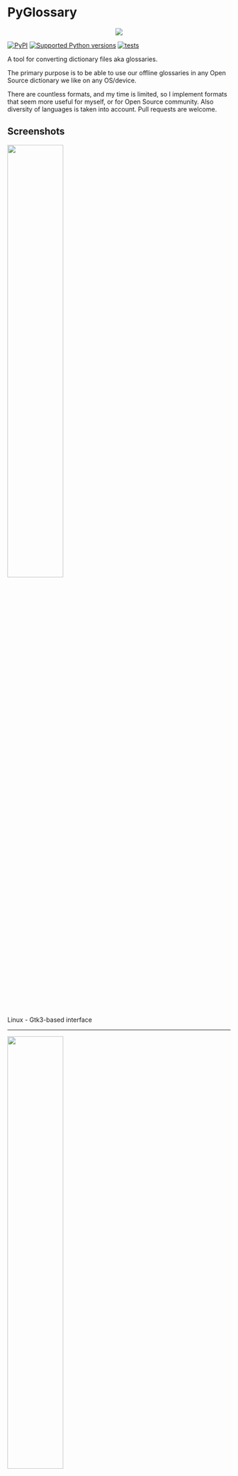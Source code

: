 # PyGlossary

<p align="center">
	<img src="res/pyglossary-256x256.png"></img>
</p>

[![PyPI](https://img.shields.io/pypi/v/pyglossary.svg)](https://pypi.org/project/pyglossary/)
[![Supported Python versions](https://img.shields.io/pypi/pyversions/pyglossary)](https://pypi.org/project/pyglossary/)
[![tests](https://github.com/ilius/pyglossary/actions/workflows/test.yml/badge.svg?branch=master)](https://github.com/ilius/pyglossary/actions/workflows/test.yml?query=branch%3Amaster)

A tool for converting dictionary files aka glossaries.

The primary purpose is to be able to use our offline glossaries in any Open
Source dictionary we like on any OS/device.

There are countless formats, and my time is limited, so I implement formats that
seem more useful for myself, or for Open Source community. Also diversity of
languages is taken into account. Pull requests are welcome.

## Screenshots

<img src="https://raw.githubusercontent.com/wiki/ilius/pyglossary/screenshots/44-gtk-txt-stardict-aryanpur-dark.png" width="50%" height="50%"/>

Linux - Gtk3-based interface

______________________________________________________________________

<img src="https://raw.githubusercontent.com/wiki/ilius/pyglossary/screenshots/40b-tk-bgl-epub-es-en-2.png" width="50%" height="50%"/>

Windows - Tkinter-based interface

______________________________________________________________________

<img src="https://raw.githubusercontent.com/wiki/ilius/pyglossary/screenshots/32-cmd-freedict-mids-de-ru.png" width="50%" height="50%"/>

Linux - command-line interface

______________________________________________________________________

<img src="https://raw.githubusercontent.com/wiki/ilius/pyglossary/screenshots/40-cmdi-termux-zim-slob-en-med.jpg" width="50%" height="50%"/>

Android Termux - interactive command-line interface

______________________________________________________________________

<img src="https://raw.githubusercontent.com/wiki/ilius/pyglossary/screenshots/50-web-wiktextract-ifo-ar.png" width="50%" height="50%"/>

Web interface

## Supported formats

| Format                                                  |     |    Extension    | Read | Write |
| ------------------------------------------------------- | :-: | :-------------: | :--: | :---: |
| [Aard 2 (slob)](./doc/p/aard2_slob.md)                  | 🔢  |      .slob      | ✅ | ✅ |
| [AppleDict Binary](./doc/p/appledict_bin.md)            | 📁  |   .dictionary   | ✅ | ❌ |
| [AppleDict Source](./doc/p/appledict.md)                | 📁  |                 |    | ✅ |
| [Babylon BGL](./doc/p/babylon_bgl.md)                   | 🔢  |      .bgl       | ✅ | ❌ |
| [CSV](./doc/p/csv.md)                                   | 📝  |      .csv       | ✅ | ✅ |
| [DICT.org / Dictd server](./doc/p/dict_org.md)          | 📁  |    (📝.index)   | ✅ | ✅ |
| [DICT.org / dictfmt source](./doc/p/dict_org_source.md) | 📝  |     (.dtxt)     |    | ✅ |
| [dictunformat output file](./doc/p/dictunformat.md)     | 📝  | (.dictunformat) | ✅ |    |
| [DictionaryForMIDs](./doc/p/dicformids.md)              | 📁  |    (📁.mids)    | ✅ | ✅ |
| [DIKT JSON](./doc/p/dikt_json.md)                       | 📝  |     (.json)     |    | ✅ |
| [EPUB-2 E-Book](./doc/p/epub2.md)                       | 📦  |      .epub      | ❌ | ✅ |
| [FreeDict](./doc/p/freedict.md)                         | 📝  |      .tei       | ✅ | ❌ |
| [Gettext Source](./doc/p/gettext_po.md)                 | 📝  |       .po       | ✅ | ✅ |
| [HTML Directory (by file size)](./doc/p/html_dir.md)    | 📁  |                 | ❌ | ✅ |
| [JSON](./doc/p/json.md)                                 | 📝  |      .json      |    | ✅ |
| [Kobo E-Reader Dictionary](./doc/p/kobo.md)             | 📦  |    .kobo.zip    | ❌ | ✅ |
| [Kobo E-Reader Dictfile](./doc/p/kobo_dictfile.md)      | 📝  |       .df       | ✅ | ✅ |
| [Lingoes Source](./doc/p/lingoes_ldf.md)                | 📝  |      .ldf       | ✅ | ✅ |
| [Mobipocket E-Book](./doc/p/mobi.md)                    | 🔢  |      .mobi      | ❌ | ✅ |
| [Octopus MDict](./doc/p/octopus_mdict.md)               | 🔢  |      .mdx       | ✅ | ❌ |
| [QuickDic version 6](./doc/p/quickdic6.md)              | 🔢  |     .quickdic   | ✅ | ✅ |
| [SQL](./doc/p/sql.md)                                   | 📝  |      .sql       | ❌ | ✅ |
| [StarDict](./doc/p/stardict.md)                         | 📁  |     (📝.ifo)    | ✅ | ✅ |
| [StarDict Textual File](./doc/p/stardict_textual.md)    | 📝  |     (.xml)      | ✅ | ✅ |
| [Tabfile](./doc/p/tabfile.md)                           | 📝  |   .txt, .tab    | ✅ | ✅ |
| [Wiktextract](./doc/p/wiktextract.md)                   | 📝  |     .jsonl      | ✅ | ❌ |
| [XDXF](./doc/p/xdxf.md)                                 | 📝  |      .xdxf      | ✅ | ❌ |
| [Zim (Kiwix)](./doc/p/zim.md)                           | 🔢  |      .zim       | ✅ |    |
| [ABBYY Lingvo DSL](./doc/p/dsl.md)                   🇷🇺 | 📝  |      .dsl       | ✅ | ❌ |
| [Almaany.com](./doc/p/almaany.md)              (Arabic) | 🛢️  |      .db        | ✅ | ❌ |
| [cc-kedict](./doc/p/cc_kedict.md)                    🇰🇷 | 📝  |                 | ✅ | ❌ |
| [Dict.cc](./doc/p/dict_cc.md)                        🇩🇪 | 🛢️  |       .db       | ✅ |    |
| [DigitalNK](./doc/p/digitalnk.md)                    🇰🇵 | 🛢️  |       .db       | ✅ |    |
| [EDICT2 (CEDICT)](./doc/p/edict2.md)                 🇨🇳 | 📝  |     (.u8)       | ✅ | ❌ |
| [JMDict](./doc/p/jmdict.md)                          🇯🇵 | 📝  |                 | ✅ | ❌ |
| [JMnedict](./doc/p/jmnedict.md)                      🇯🇵 | 📝  |                 | ✅ | ❌ |
| [WordNet](./doc/p/wordnet.md)                        🇬🇧 | 📁  |                 | ✅ | ❌ |
| [@wordset dictionary](./doc/p/wordset.md)            🇬🇧 | 📁  |                 | ✅ |    |
| [Yomichan / Yomitan](./doc/p/yomichan.md)            🇯🇵 | 📦  |     (.zip)      |    | ✅ |

Legend:

- 📁	Directory
- 📝	Text file
- 📦	Package/archive file
- 🛢️	SQLite file
- 🔢	Binary file
- ✅	Supported
- ❌ 	Will not be supported

**Note**: SQLite-based formats are not detected by extension (`.db`);
So you need to select the format (with UI or `--read-format` flag).
**Also don't confuse SQLite-based formats with [SQLite mode](#sqlite-mode).**

## Requirements

PyGlossary requires **Python 3.10 or higher**, and works in practically all
modern operating systems. While primarily designed for *GNU/Linux*, it works
on *Windows*, *Mac OS X* and other Unix-based operating systems as well.

As shown in screenshots, there are multiple User Interface types (multiple
ways to use the program).

- **Gtk3-based interface**, uses [PyGI (Python Gobject Introspection)](http://pygobject.readthedocs.io/en/latest/getting_started.html)
  You can install it on:

  - Debian/Ubuntu: `apt install python3-gi python3-gi-cairo gir1.2-gtk-3.0`
  - openSUSE: `zypper install python3-gobject gtk3`
  - Fedora: `dnf install pygobject3 python3-gobject gtk3`
  - ArchLinux:
    - `pacman -S python-gobject gtk3`
    - https://aur.archlinux.org/packages/pyglossary/
  - Mac OS X: `brew install pygobject3 gtk+3`
  - Nix / NixOS: `nix-shell -p pkgs.gobject-introspection python38Packages.pygobject3 python38Packages.pycairo`

- **Tkinter-based interface**, meant to be used in the lack of Gtk. Specially on
  Windows where Tkinter library is installed with Python itself.
  You can [install Tkinter](./doc/tkinter.md) on Linux or Mac.

- **Command-line interface**, works in all operating systems without
  any specific requirements, just type `./main.py --help` or `pyglossary --help`

  - **Interactive command-line interface**
    - Requires: `pip install prompt_toolkit`
    - Perfect for mobile devices (like Termux on Android) where no GUI is available
    - Automatically selected if output file argument is not passed **and** one of these:
      - On Linux and `$DISPLAY` environment variable is empty or not set
        - For example when you are using a remote Linux machine over SSH
      - On Mac and no `tkinter` module is found
    - Manually select with `--cmd` or `--ui=cmd`
      - Minimally: `./main.py --cmd`
      - You can still pass input file, or any flag/option
    - If both input and output files are passed, non-interactive cmd ui will be default
    - If you are writing a script, you can pass `--no-interactive` to force disable interactive ui
      - Then you have to pass both input and output file arguments
    - Don't forget to use *Up/Down* or *Tab* keys in prompts!
      - Up/Down key shows you recent values you have used
      - Tab key shows available values/options
    - You can press Control+C (on Linux/Windows) at any prompt to exit

## UI (User Interface) selection

When you run PyGlossary without any command-line arguments or options/flags, PyGlossary will try to run the first available interface in this order:

- It tries to find PyGI+Gtk3 and open **Gtk3-based** interface.
- It tries to find PyGI+Gtk4 and open **Gtk4-based** interface.
- It tries to find Tkinter and open **Tkinter-based** interface.
- If it's run in command line (with stdin connected to a terminal) it tries to find `prompt_toolkit` and run **interactive command-line** interface.
- It runs a HTTP server and opens the **web interface** in your browser.

But you can explicitly select user interface type using `--ui`

- `./main.py --ui=gtk`
- `./main.py --ui=gtk4`
- `./main.py --ui=tk`
- `./main.py --ui=web`
- `./main.py --ui=cmd`

## Installation on Windows

- [Download and install Python](https://www.python.org/downloads/windows/) (3.10 or above)
- Open Start -> type Command -> right-click on Command Prompt -> Run as administrator
- To ensure you have `pip`, run: `python -m ensurepip --upgrade`
- To install, run: `pip install --upgrade pyglossary`
- Now you should be able to run `pyglossary` command
- If command was not found, make sure Python environment variables are set up:
  <img src="https://raw.githubusercontent.com/wiki/ilius/pyglossary/screenshots/windows-python39-env-vars.png" width="50%" height="50%"/>

## Feature-specific requirements

- Using [Sort by Locale](#sorting) feature requires [PyICU](./doc/pyicu.md)

- Using `--remove-html-all` flag requires:

  `pip install lxml beautifulsoup4`

Some formats have additional requirements.
If you have trouble with any format, please check the [link given for that format](#supported-formats) to see its documentations.

**Using Termux on Android?** See [doc/termux.md](./doc/termux.md)

## Configuration

See [doc/config.rst](./doc/config.rst).

## Direct and indirect modes

Indirect mode means that input glossary is completely read and loaded into RAM, then converted
into output format. This was the only method available in old versions (before [3.0.0](https://github.com/ilius/pyglossary/releases/tag/3.0.0)).

Direct mode means entries are one-at-a-time read, processed and written into output glossary.

Direct mode was added to limit memory usage for large glossaries; But it may reduce the
conversion time for most cases as well.

Converting glossaries into these formats requires [sorting](#sorting) entries:

- [StarDict](./doc/p/stardict.md)
- [EPUB-2](./doc/p/epub2.md)
- [Mobipocket E-Book](./doc/p/mobi.md)
- [Yomichan](./doc/p/yomichan.md)
- [DictionaryForMIDs](./doc/p/dicformids.md)

That's why direct mode will not work for these formats, and PyGlossary has to
switch to indirect mode (or it previously had to, see [SQLite mode](#sqlite-mode)).

For other formats, direct mode will be default. You may override this by `--indirect` flag.

## SQLite mode

As mentioned above, converting glossaries to some specific formats will
need them to loaded into RAM.

This can be problematic if the glossary is too big to fit into RAM. That's when
you should try adding `--sqlite` flag to your command. Then it uses SQLite3 as intermediate
storage for storing, sorting and then fetching entries. This fixes the memory issue, and may
even reduce running time of conversion (depending on your home directory storage).

The temporary SQLite file is stored in [cache directory](#cache-directory) then
deleted after conversion (unless you pass `--no-cleanup` flag).

SQLite mode is automatically enabled for writing these formats if `auto_sqlite`
[config parameter](./doc/config.rst) is `true` (which is default).
This also applies to when you pass `--sort` flag for any format.
You may use `--no-sqlite` to override this and switch to indirect mode.

Currently you can not disable alternates in SQLite mode (`--no-alts` is ignored).

## Sorting

There are two things than can activate sorting entries:

- Output format requires sorting (as explained [above](#direct-and-indirect-modes))
- You pass `--sort` flag in command line.

In the case of passing `--sort`, you can also pass:

- `--sort-key` to select sort key aka sorting order (including locale), see [doc/sort-key.md](./doc/sort-key.md)

- `--sort-encoding` to change the encoding used for sort

  - UTF-8 is the default encoding for all sort keys and all output formats (unless mentioned otherwise)
  - This will only effect the order of entries, and will not corrupt words / definition
  - Non-encodable characters are replaced with `?` byte (*only for sorting*)

## Cache directory

Cache directory is used for storing temporary files which are either moved or deleted
after conversion. You can pass `--no-cleanup` flag in order to keep them.

The path for cache directory:

- Linux or BSD: `~/.cache/pyglossary/`
- Mac: `~/Library/Caches/PyGlossary/`
- Windows: `C:\Users\USERNAME\AppData\Local\PyGlossary\Cache\`

## User plugins

If you want to add your own plugin without adding it to source code directory,
or you want to use a plugin that has been removed from repository,
you can place it in this directory:

- Linux or BSD: `~/.pyglossary/plugins/`
- Mac: `~/Library/Preferences/PyGlossary/plugins/`
- Windows: `C:\Users\USERNAME\AppData\Roaming\PyGlossary\plugins\`

## Linux packaging status

[![Packaging status](https://repology.org/badge/vertical-allrepos/pyglossary.svg?columns=3&header=PyGlossary)](https://repology.org/project/pyglossary/versions)

## Using PyGlossary as a library

See [doc/lib-usage.md](./doc/lib-usage.md) for how to use PyGlossary as a Python library.

## Internals

See [doc/internals.md](./doc/internals.md) for information about internal glossary structure and entry filters.
